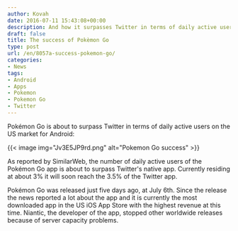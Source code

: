 ```yaml
---
author: Kovah
date: 2016-07-11 15:43:08+00:00
description: And how it surpasses Twitter in terms of daily active users on the US market for Android.
draft: false
title: The success of Pokèmon Go
type: post
url: /en/8057a-success-pokemon-go/
categories:
- News
tags:
- Android
- Apps
- Pokemon
- Pokemon Go
- Twitter
---
```


Pokémon Go is about to surpass Twitter in terms of daily active users on the US market for Android:

{{< image img="Jv3E5JP9rd.png" alt="Pokemon Go success" >}}

As reported by SimilarWeb, the number of daily active users of the Pokémon Go app is about to surpass Twitter's native app. Currently residing at about 3% it will soon reach the 3.5% of the Twitter app.  

Pokémon Go was released just five days ago, at July 6th. Since the release the news reported a lot about the app and it is currently the most downloaded app in the US iOS App Store with the highest revenue at this time. Niantic, the developer of the app, stopped other worldwide releases because of server capacity problems.
